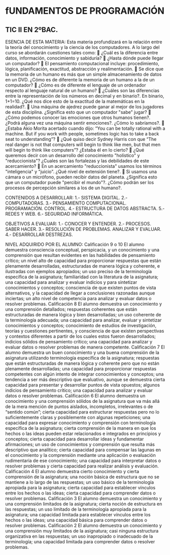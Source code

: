 # fUNDAMENTOS DE PROGRAMACIÓN
## TIC II EN 2ºBAC.

ESENCIA DE ESTA MATERIA:
Esta materia profundizará en la relación entre la teoría del conocimiento y la ciencia de los computadores. A lo largo del curso se abordarán cuestiones tales como:
	¿Cuál es la diferencia entre datos, información, conocimiento y sabiduría?
	¿Hasta dónde puede llegar un computador?
	El pensamiento computacional incluye: procedimiento, lógica, planificación, exactitud, abstracción y realimentación. 
	Se dice que la memoria de un humano es más que un simple almacenamiento de datos en un DVD. ¿Cómo es de diferente la memoria de un humano  a la de un computador?
	¿Cómo es de diferente el lenguaje de un ordenador respecto al lenguaje natural de un humano?
	¿Cuáles son las diferencias entre la representación de los números en decimal y en binario?. En binario, 1+1=10. ¿Qué nos dice esto de la exactitud de la matemáticas en la realidad?.
	Una máquina de ajedrez puede ganar al mejor de los jugadores de esta disciplina. ¿Significa esto que un computador "sabe" jugar?
	¿Cómo podemos conocer las emociones que otros humanos tienen?. ¿Podrá alguna vez una máquina sentir emociones?. ¿Cómo lo sabríamos?. 
	¿Estaba Akio Morita acertado cuando dijo: “You can be totally rational with a machine. But if you work with people, sometimes logic has to take a back seat to understanding”? 
	¿Qué quiso decir Sydney Harris con que “The real danger is not that computers will begin to think like men, but that men will begin to think like computers”? ¿Estaba él en lo cierto?
	¿Qué queremos decir con un desarrollo del conocimiento "holístico" y "reduccionista"? ¿Cuales son las fortalezas y las debilidades de este acercamiento?
	En un acercamiento "reduccionista" usamos los términos "inteligencia" y "juicio". ¿Qué nivel de extensión tiene?.
	Si usamos una cámara o un micrófono, pueden recibir datos del planeta. ¿Significa esto que un computador puede "percibir el mundo"?. ¿Cómo podrán ser los procesos de percepción similares a los de un humano?.

CONTENIDOS A DESARROLLAR: 
1.- SISTEMA DIGITAL.
2.- COMPUTADORAS.
3.- PENSAMIENTO COMPUTACIONAL. PROGRAMACIÓN. CONTROL.
4.- ESTRUCTURA DE DATOS ABSTRACTA.
5.- REDES Y WEB.
6.- SEGURIDAD INFORMÁTICA.


OBJETIVOS A EVALUAR: 
1.- CONOCER Y ENTENDER.
2.- PROCESOS. SABER HACER.
3.- RESOLUCIÓN DE PROBLEMAS. ANALIZAR Y EVALUAR. 
4.- DESARROLLAR DESTREZAS.


NIVEL ADQUIRIDO POR EL ALUMNO:
Calificación 9 o 10
El alumno demuestra consciencia conceptual, perspicacia, y un conocimiento y una comprensión que resultan evidentes en las habilidades de pensamiento crítico; un nivel alto de capacidad para proporcionar respuestas que están plenamente desarrolladas, estructuradas de manera lógica y coherente, e ilustradas con ejemplos apropiados; un uso preciso de la terminología específica de la asignatura; familiaridad con la literatura de la asignatura; una capacidad para analizar y evaluar indicios y para sintetizar conocimientos y conceptos; consciencia de que existen puntos de vista alternativos, y la capacidad de llegar a conclusiones razonadas aunque inciertas; un alto nivel de competencia para analizar y evaluar datos o resolver problemas. 
Calificación 8 
El alumno demuestra un conocimiento y una comprensión detallados; respuestas coherentes que están estructuradas de manera lógica y bien desarrolladas; un uso coherente de la terminología adecuada; una capacidad para analizar, evaluar y sintetizar conocimientos y conceptos; conocimiento de estudios de investigación, teorías y cuestiones pertinentes, y consciencia de que existen perspectivas y contextos diferentes a partir de los cuales estos fueron desarrollados; indicios sólidos de pensamiento crítico; una capacidad para analizar y evaluar datos o resolver problemas de manera competente. 
Calificación 7 
El alumno demuestra un buen conocimiento y una buena comprensión de la asignatura utilizando terminología específica de la asignatura; respuestas que están estructuradas de manera lógica y coherente pero que no están plenamente desarrolladas; una capacidad para proporcionar respuestas competentes con algún intento de integrar conocimientos y conceptos; una tendencia a ser más descriptivo que evaluativo, aunque se demuestra cierta capacidad para presentar y desarrollar puntos de vista opuestos; algunos indicios de pensamiento crítico; una capacidad para analizar y evaluar datos o resolver problemas. 
Calificación 6 
El alumno demuestra un conocimiento y una comprensión sólidos de la asignatura que va más allá de la mera mención de puntos aislados, incompletos, irrelevantes o de “sentido común”; cierta capacidad para estructurar respuestas pero no lo suficientemente claras y posiblemente con algunas repeticiones; una capacidad para expresar conocimiento y comprensión con terminología específica de la asignatura; cierta comprensión de la manera en que los hechos o las ideas pueden estar relacionados e integrados en principios y conceptos; cierta capacidad para desarrollar ideas y fundamentar afirmaciones; un uso de conocimientos y comprensión que resulta más descriptivo que analítico; cierta capacidad para compensar las lagunas en el conocimiento y la comprensión mediante una aplicación o evaluación rudimentaria de ese conocimiento; una capacidad para interpretar datos o resolver problemas y cierta capacidad para realizar análisis y evaluación. 
Calificación 4 
El alumno demuestra cierto conocimiento y cierta comprensión de la asignatura; una noción básica de estructura que no se mantiene a lo largo de las respuestas; un uso básico de la terminología apropiada para la asignatura; cierta capacidad para establecer vínculos entre los hechos o las ideas; cierta capacidad para comprender datos o resolver problemas. 
Calificación 3 
El alumno demuestra un conocimiento y una comprensión limitados de la asignatura; cierta noción de estructura en las respuestas; un uso limitado de la terminología apropiada para la asignatura; una capacidad limitada para establecer vínculos entre los hechos o las ideas; una capacidad básica para comprender datos o resolver problemas. 
Calificación 2 
El alumno demuestra un conocimiento y una comprensión muy limitados de la asignatura; casi ninguna estructura organizativa en las respuestas; un uso inapropiado o inadecuado de la terminología; una capacidad limitada para comprender datos o resolver problemas.

